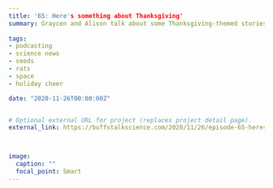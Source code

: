 ```yaml
---
title: '65: Here's something about Thanksgiving'
summary: Graycen and Alison talk about some Thanksgiving-themed stories featuring seed banks, rats, football and a Thanksgiving NASA disaster.
  
tags:
- podcasting
- science news
- seeds
- rats
- space
- holiday cheer

date: "2020-11-26T00:00:00Z"


# Optional external URL for project (replaces project detail page).
external_link: https://buffstalkscience.com/2020/11/26/episode-65-heres-something-about-thanksgiving/



image:
  caption: ""
  focal_point: Smart
---
```

